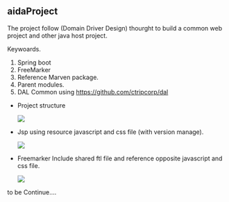 ## aidaProject
The project follow (Domain Driver Design) thourght to build a common web project and  other java host project.

Keywoards.
1.   Spring boot 
2.   FreeMarker
3.   Reference Marven package.
4.   Parent modules.
5.   DAL Common using  https://github.com/ctripcorp/dal


* Project structure

    <img src="https://raw.githubusercontent.com/DaqingFeng/Springboot-domain-driver-design/master/picture/project.png">
    
    
    
    
    
*  Jsp using resource javascript and css file (with version manage).

    <img src="https://raw.githubusercontent.com/DaqingFeng/Springboot-domain-driver-design/master/picture/home.png">
    
    
    
    

* Freemarker Include shared ftl file and reference opposite javascript and css file.

     <img src="https://raw.githubusercontent.com/DaqingFeng/Springboot-domain-driver-design/master/picture/freemarker.png">
     
     
     
 to be Continue....
